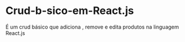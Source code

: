 # Crud-b-sico-em-React.js
É um crud básico que adiciona , remove e edita produtos na linguagem React.js
